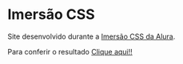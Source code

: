 # Imersão CSS

Site desenvolvido durante a [Imersão CSS da Alura](https://www.alura.com.br/imersao-css).

Para conferir o resultado [Clique aqui!!]()
